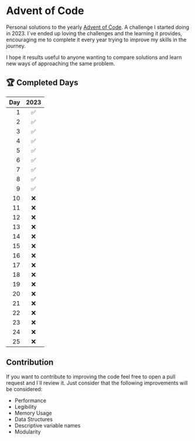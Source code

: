 # Advent of Code

Personal solutions to the yearly [Advent of Code](https://adventofcode.com/). A challenge I started doing in 2023. I´ve 
ended up loving the challenges and the learning it provides, encouraging me to complete it every year trying to improve
my skills in the journey.

I hope it results useful to anyone wanting to compare solutions and learn new ways of approaching the same problem. 

## 🏆 Completed Days

| Day | 2023 |
|----:|:----:|
| 1   | ✅   | 
| 2   | ✅   |
| 3   | ✅   |
| 4   | ✅   |
| 5   | ✅   |
| 6   | ✅   |
| 7   | ✅   |
| 8   | ✅   |
| 9   | ✅   |
| 10  | ❌   | 
| 11  | ❌   | 
| 12  | ❌   | 
| 13  | ❌   | 
| 14  | ❌   | 
| 15  | ❌   |
| 16  | ❌   | 
| 17  | ❌   |
| 18  | ❌   | 
| 19  | ❌   | 
| 20  | ❌   | 
| 21  | ❌   | 
| 22  | ❌   | 
| 23  | ❌   | 
| 24  | ❌   | 
| 25  | ❌   |

## Contribution

If you want to contribute to improving the code feel free to open a pull request and I`ll review it. Just consider
that the following improvements will be considered:
* Performance
* Legibility
* Memory Usage
* Data Structures
* Descriptive variable names
* Modularity
